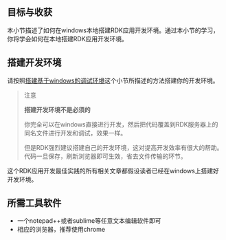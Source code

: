 ## 目标与收获

本小节描述了如何在windows本地搭建RDK应用开发环境。通过本小节的学习，你将学会如何在本地搭建RDK应用开发环境。


## 搭建开发环境

请按照[搭建基于windows的调试环境](/doc/server/manual.html#make-dev-env)这个小节所描述的方法搭建你的开发环境。

> 注意
> 
> **搭建开发环境不是必须的**
> 
> 你完全可以在windows直接进行开发，然后把代码覆盖到RDK服务器上的同名文件进行开发和调试，效果一样。
> 
> 但是RDK强烈建议搭建自己的开发环境，这对提高开发效率有很大的帮助。代码一旦保存，刷新浏览器即可生效，省去文件传输的环节。

这个RDK应用开发最佳实践的所有相关文章都假设读者已经在windows上搭建好开发环境。

## 所需工具软件

- 一个notepad++或者sublime等任意文本编辑软件即可
- 相应的浏览器，推荐使用chrome





<div title="第1步 搭建开发环境 - RDK应用开发最佳实践" id="__hidden__">
<script src="/doc/tools/doc_js/misc.js"></script>
</div>